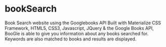 # bookSearch
Book Search website using the Googlebooks API
Built with Materialize CSS Framework, HTML5, CSS3, Javascript, JQuery & the Google Books API,
BooGle is able to give you information about any books searched for. Keywords are also matched to books and results are displayed.

